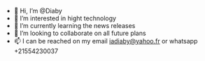 - 👋 Hi, I’m @Diaby
- 👀 I’m interested in hight technology
- 🌱 I’m currently learning the news releases
- 💞️ I’m looking to collaborate on all future plans
- 📫 I can be reached on my email iadiaby@yahoo.fr or whatsapp +21554230037

<!---
Aboubacer/Aboubacer is a ✨ special ✨ repository because its `README.md` (this file) appears on your GitHub profile.
You can click the Preview link to take a look at your changes.
--->
